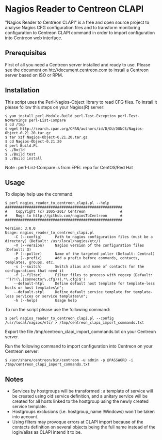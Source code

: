 # Nagios Reader to Centreon CLAPI

"Nagios Reader to Centreon CLAPI" is a free and open source project to analyse
Nagios CFG configuration files and to transform monitoring configuration to
Centreon CLAPI command in order to import configuration into Centreon web
interface.

## Prerequisites

First of all you need a Centreon server installed and ready to use. Please see the
document on htt://document.centreon.com to install a Centreon server based on ISO or RPM.

## Installation

This script uses the Perl-Nagios-Object library to read CFG files. To install
it please follow this steps on your Nagios(R) server:

    $ yum install perl-Module-Build perl-Test-Exception perl-Test-NoWarnings perl-List-Compare
	$ cd /tmp
	$ wget http://search.cpan.org/CPAN/authors/id/D/DU/DUNCS/Nagios-Object-0.21.20.tar.gz
	$ tar xzf Nagios-Object-0.21.20.tar.gz
	$ cd Nagios-Object-0.21.20
	$ perl Build.PL
    $ ./Build
    $ ./Build test
    $ ./Build install

Note : perl-List-Compare is from EPEL repo for CentOS/Red Hat

## Usage

To display help use the command:

    $ perl nagios_reader_to_centreon_clapi.pl --help
    ######################################################
    #    Copyright (c) 2005-2017 Centreon                #
    #    Bugs to http://github.com/nagiosToCentreon      #
    ######################################################
    
    Version: 3.0.0
    Usage: nagios_reader_to_centreon_clapi.pl
        -C (--config)      Path to nagios configuration files (must be a directory) (Default: /usr/local/nagios/etc/)
        -V (--version)     Nagios version of the configuration files (Default: 3)
        -P (--poller)      Name of the targeted poller (Default: Central)
        -p (--prefix)      Add a prefix before commands, contacts, templates, groups, etc.
        -s (--switch)      Switch alias and name of contacts for the configurations that need it
        -f (--filter)      Filter files to process with regexp (Default: '^(?!(\.|connector\.cfg))(.*\.cfg)$')
        --default-htpl     Define default host template for template-less hosts or host templates\n";
        --default-stpl     Define default service template for template-less services or service templates\n";
        -h (--help)        Usage help

To run the script please use the following command:

    $ perl nagios_reader_to_centreon_clapi.pl --config /usr/local/nagios/etc/ > /tmp/centreon_clapi_import_commands.txt

Export the file /tmp/centreon_clapi_import_commands.txt on your Centreon server.

Run the following command to import configuration into Centreon on your Centreon server:

    $ /usr/share/centreon/bin/centreon -u admin -p @PASSWORD -i /tmp/centreon_clapi_import_commands.txt

## Notes

- Services by hostgroups will be transformed : a template of 
service will be created using old service definition, and a unitary service will be created for all hosts linked to the hostgroup using the newly created service template.
- Hostgroups exclusions (i.e. hostgroup_name !Windows) won't be taken into account.
- Using filters may provoque errors at CLAPI import because of the contacts definition on several objects being the full name instead of the login/alias as CLAPI intend it to be.
